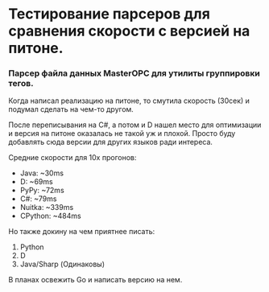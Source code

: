 # Тестирование парсеров для сравнения скорости с версией на питоне.
### Парсер файла данных MasterOPC для утилиты группировки тегов.

Когда написал реализацию на питоне, то смутила скорость (30сек) и подумал сделать на чем-то другом.

После переписывания на C#, а потом и D нашел место для оптимизации и версия на питоне оказалась не такой уж и плохой.
Просто буду добавлять сюда версии для других языков ради интереса.

Средние скорости для 10х прогонов:
- Java: ~30ms
- D: ~69ms
- PyPy: ~72ms
- С#: ~79ms
- Nuitka: ~339ms
- CPython: ~484ms

Но также докину на чем приятнее писать:
1) Python 
2) D
3) Java/Sharp (Одинаковы)


В планах освежить Go и написать версию на нем.
